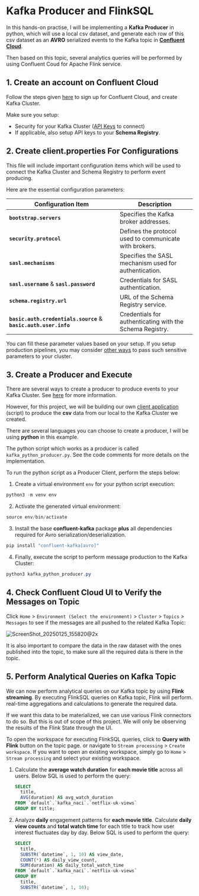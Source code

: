 # Kafka Producer and FlinkSQL

In this hands-on practise, I will be implementing a **Kafka Producer** in python, which will use a local csv dataset, and generate each row of this csv dataset as an **AVRO** serialized events to the Kafka topic in **[Confluent Cloud](https://confluent.cloud/home)**.

Then based on this topic, several analytics queries will be performed by using Confluent Coud for Apache Flink service.

## 1. Create an account on Confluent Cloud

Follow the steps given [here](https://docs.confluent.io/cloud/current/get-started/index.html "Quick Start for Confluent Cloud") to sign up for Confluent Cloud, and create Kafka Cluster.

Make sure you setup:

* Security for your Kafka Cluster ([API Keys](https://docs.confluent.io/cloud/current/security/authenticate/workload-identities/service-accounts/api-keys/manage-api-keys.html "Manage API Keys in Confluent Cloud") to connect)
* If applicable, also setup API keys to your **Schema Registry**.

## 2. Create client.properties For Configurations

This file will include important configuration items which will be used to connect the Kafka Cluster and Schema Registry to perform event producing.

Here are the essential configuration parameters:

| Configuration Item                                                               | Description                                              |
| -------------------------------------------------------------------------------- | -------------------------------------------------------- |
| **`bootstrap.servers`**                                                  | Specifies the Kafka broker addresses.                    |
| **`security.protocol`**                                                  | Defines the protocol used to communicate with brokers.   |
| **`sasl.mechanisms`**                                                    | Specifies the SASL mechanism used for authentication.    |
| **`sasl.username`** & **`sasl.password`**                        | Credentials for SASL authentication.                     |
| **`schema.registry.url`**                                                | URL of the Schema Registry service.                      |
| **`basic.auth.credentials.source`** & **`basic.auth.user.info`** | Credentials for authenticating with the Schema Registry. |

You can fill these parameter values based on your setup. If you setup production pipelines, you may consider [other ways](https://docs.confluent.io/cloud/current/security/authenticate/overview.html) to pass such sensitive parameters to your cluster.

## 3. Create a Producer and Execute

There are several ways to create a producer to produce events to your Kafka Cluster. See [here](https://docs.confluent.io/cloud/current/get-started/index.html#step-3-create-a-sample-producer "Create a sample producer") for more information.

However, for this project, we will be building our own [client application](https://developer.confluent.io/tutorials/creating-first-apache-kafka-producer-application/confluent.html "How to build your first Apache KafkaProducer application") (script) to produce the **csv** data from our local to the Kafka Cluster we created.

There are several languages you can choose to create a producer, I will be using **python** in this example.

The python script which works as a producer is called `kafka_python_producer.py`. See the code comments for more details on the implementation.

To run the python script as a Producer Client, perform the steps below:

1. Create a virtual environment `env` for your python script execution:

```powershell
python3 -m venv env
```

2. Activate the generated virtual environment:

```powershell
source env/bin/activate
```

3. Install the base **confluent-kafka** package **plus** all dependencies required for Avro serialization/deserialization.

```powershell
pip install "confluent-kafka[avro]"
```

4. Finally, execute the script to perform message production to the Kafka Cluster:

```powershell
python3 kafka_python_producer.py
```

## 4. Check Confluent Cloud UI to Verify the Messages on Topic

Click `Home` > `Environment (Select the environment)` > `Cluster` > `Topics` > `Messages` to see if the messages are all pushed to the related Kafka Topic:


![ScreenShot_20250125_155820@2x](https://github.com/user-attachments/assets/4c0c4a28-ae5c-48c2-b58b-feb890be5799)


It is also important to compare the data in the raw dataset with the ones published into the topic, to make sure all the required data is there in the topic.

## 5. Perform Analytical Queries on Kafka Topic

We can now perform analytical queries on our Kafka topic by using **Flink streaming**. By executing FlinkSQL queries on Kafka topic, Flink will perform. real-time aggregations and calculations to generate the required data.

If we want this data to be materialized, we can use various Flink connectors to do so. But this is out of scope of this project. We will only be observing the results of the Flink State through the UI.

To open the workspace for executing FlinkSQL queries, click to **Query with Flink** button on the topic page. or navigate to `Stream processing` > `Create workspace`. If you want to open an existing workspace, simply go to `Home` > `Stream processing` and select your existing workspace.

1. Calculate the **average watch duration** for **each movie title** across all users.
   Below SQL is used to perform the query:

   ```sql
   SELECT
     title,
     AVG(duration) AS avg_watch_duration
   FROM `default`.`kafka_naci`.`netflix-uk-views`
   GROUP BY title;
   ```
2. Analyze **daily** engagement patterns for **each movie title**. Calculate **daily** **view counts** and **total watch time** for each title to track how user interest fluctuates day by day.
   Below SQL is used to perform the query:

   ```sql
   SELECT
     title,
     SUBSTR(`datetime`, 1, 10) AS view_date,
     COUNT(*) AS daily_view_count,
     SUM(duration) AS daily_total_watch_time
   FROM `default`.`kafka_naci`.`netflix-uk-views`
   GROUP BY
     title,
     SUBSTR(`datetime`, 1, 10);
   ```
